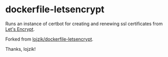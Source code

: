 # dockerfile-letsencrypt

Runs an instance of certbot for creating and renewing ssl certificates from [Let's 
Encrypt](https://letsencrypt.org/).

Forked from [lojzik/dockerfile-letsencrypt](https://github.com/lojzik/dockerfile-letsencrypt).

Thanks, lojzik!

